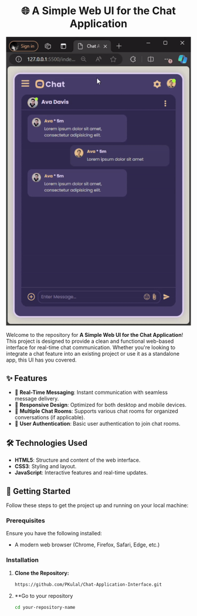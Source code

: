 <div align="center">
  <h1 align="center">🌐 A Simple Web UI for the Chat Application</h1>  
    <img src="Web Chat App/images/Demo.gif" alt="Chat Application Demo" />
    
</div> 

Welcome to the repository for **A Simple Web UI for the Chat Application**! This project is designed to provide a clean and functional web-based interface for real-time chat communication. Whether you're looking to integrate a chat feature into an existing project or use it as a standalone app, this UI has you covered.

## ✨ Features

- 📡 **Real-Time Messaging**: Instant communication with seamless message delivery.
- 📱 **Responsive Design**: Optimized for both desktop and mobile devices.
- 💬 **Multiple Chat Rooms**: Supports various chat rooms for organized conversations (if applicable).
- 🔐 **User Authentication**: Basic user authentication to join chat rooms.

## 🛠️ Technologies Used

- **HTML5**: Structure and content of the web interface.
- **CSS3**: Styling and layout.
- **JavaScript**: Interactive features and real-time updates.

## 🚀 Getting Started

Follow these steps to get the project up and running on your local machine:

### Prerequisites

Ensure you have the following installed:
- A modern web browser (Chrome, Firefox, Safari, Edge, etc.)

### Installation

1. **Clone the Repository:**

   ```bash
   https://github.com/PKulal/Chat-Application-Interface.git

2. **Go to your repository

   ```bash
   cd your-repository-name


